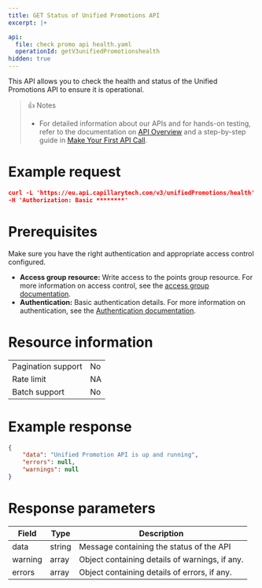 ```yaml
---
title: GET Status of Unified Promotions API
excerpt: |+

api:
  file: check promo api health.yaml
  operationId: getV3unifiedPromotionshealth
hidden: true
---
```

This API allows you to check the health and status of the Unified Promotions API to ensure it is operational.

> 👍 Notes
>
> * For detailed information about our APIs and for hands-on testing, refer to the documentation on [API Overview](https://docs.capillarytech.com/reference/apioverview) and a step-by-step guide in [Make Your First API Call](https://docs.capillarytech.com/reference/make-your-first-api-call).

# Example request

```json
curl -L 'https://eu.api.capillarytech.com/v3/unifiedPromotions/health' \
-H 'Authorization: Basic ********'
```

# Prerequisites

Make sure you have the right authentication and appropriate access control configured.

* **Access group resource:** Write access to the points group resource. For more information on access control, see the [access group documentation](https://docs.capillarytech.com/docs/access-group).
* **Authentication:** Basic authentication details. For more information on authentication, see the [Authentication documentation](https://docs.capillarytech.com/docs/api-client).

# Resource information

|                    |    |
| ------------------ | -- |
| Pagination support | No |
| Rate limit         | NA |
| Batch support      | No |

# Example response

```json
{
    "data": "Unified Promotion API is up and running",
    "errors": null,
    "warnings": null
}
```

# Response parameters

| Field   | Type   | Description                                    |
| ------- | ------ | ---------------------------------------------- |
| data    | string | Message containing the status of the API       |
| warning | array  | Object containing details of warnings, if any. |
| errors  | array  | Object containing details of errors, if any.   |

<br />